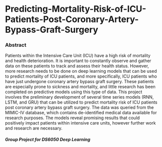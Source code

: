 # Predicting-Mortality-Risk-of-ICU-Patients-Post-Coronary-Artery-Bypass-Graft-Surgery

### Abstract 

Patients within the Intensive Care Unit (ICU) have a high risk of mortality and health deterioration. It is important to constantly observe and gather data on these patients to track and assess their health status. However, more research needs to be done on deep learning models that can be used to predict mortality of ICU patients, and more specifically, ICU patients who have just undergone coronary artery bypass graft surgery. These patients are especially prone to sickness and mortality, and little research has been completed on predictive models using this type of data. This project involves the preliminary development of several time series models (RNN, LSTM, and GRU) that can be utilized to predict mortality risk of ICU patients post coronary artery bypass graft surgery. The data was queried from the MIMIC-IV database, which contains de-identified medical data available for research purposes. The models reveal promising results that could positively impact patients within intensive care units, however further work and research are necessary.

##### Group Project for DS6050 Deep Learning
